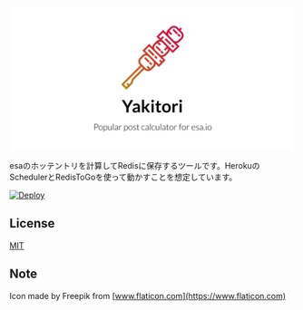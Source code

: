 ![icon](icon.png)

esaのホッテントリを計算してRedisに保存するツールです。HerokuのSchedulerとRedisToGoを使って動かすことを想定しています。

[![Deploy](https://www.herokucdn.com/deploy/button.svg)](https://heroku.com/deploy?template=https://github.com/FromAtom/Yakitori)

## License
[MIT](LICENSE)

## Note
Icon made by Freepik from [www.flaticon.com](https://www.flaticon.com)
